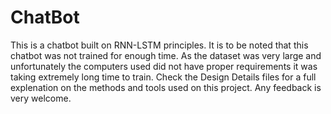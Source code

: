 # ChatBot
This is a chatbot built on RNN-LSTM principles. It is to be noted that this chatbot was not trained for enough time. As the dataset was very large
and unfortunately the computers used did not have proper requirements it was taking extremely long time to train.
Check the Design Details files for a full explenation on the methods and tools used on this project. 
Any feedback is very welcome.

